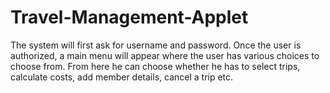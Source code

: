 # Travel-Management-Applet

The system will first ask for username and password. Once the user is authorized, a 
main menu will appear where the user has various choices to choose from. From 
here he can choose whether he has to select trips, calculate costs, add member 
details, cancel a trip etc.
